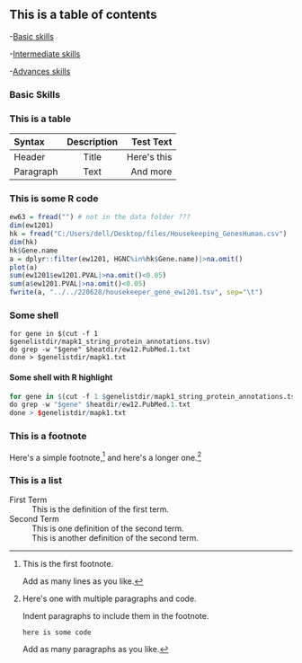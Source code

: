 ## This is a table of contents

-[Basic skills](#head2)

-[Intermediate skills](#head3)

-[Advances skills](#head4)

### <span id="head2">Basic Skills</span>

### This is a table
| Syntax      | Description | Test Text     |
| :---        |    :----:   |          ---: |
| Header      | Title       | Here's this   |
| Paragraph   | Text        | And more      |

### This is some R code
```R
ew63 = fread("") # not in the data folder ???
dim(ew1201)
hk = fread("C:/Users/dell/Desktop/files/Housekeeping_GenesHuman.csv")
dim(hk)
hk$Gene.name
a = dplyr::filter(ew1201, HGNC%in%hk$Gene.name)|>na.omit()
plot(a)
sum(ew1201$ew1201.PVAL|>na.omit()<0.05)
sum(a$ew1201.PVAL|>na.omit()<0.05)
fwrite(a, "../../220628/housekeeper_gene_ew1201.tsv", sep="\t")
```

### Some shell
```Shell
for gene in $(cut -f 1 $genelistdir/mapk1_string_protein_annotations.tsv)
do grep -w "$gene" $heatdir/ew12.PubMed.1.txt
done > $genelistdir/mapk1.txt
```
#### Some shell with R highlight
```R
for gene in $(cut -f 1 $genelistdir/mapk1_string_protein_annotations.tsv)
do grep -w "$gene" $heatdir/ew12.PubMed.1.txt
done > $genelistdir/mapk1.txt
```

### This is a footnote
Here's a simple footnote,[^1] and here's a longer one.[^bignote]

[^1]: This is the first footnote.

      Add as many lines as you like.
      
[^bignote]: Here's one with multiple paragraphs and code.

    Indent paragraphs to include them in the footnote.

    ` here is some code `

    Add as many paragraphs as you like.
### This is a list
<dl>
  <dt>First Term</dt>
  <dd>This is the definition of the first term.</dd>
  <dt>Second Term</dt>
  <dd>This is one definition of the second term. </dd>
  <dd>This is another definition of the second term.</dd>
</dl>
